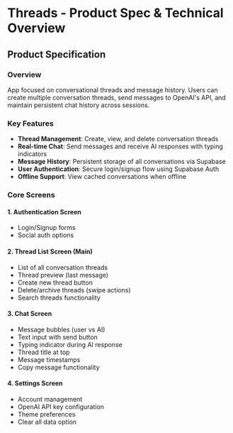 # Threads - Product Spec & Technical Overview

## Product Specification

### Overview
App focused on conversational threads and message history. Users can create multiple conversation threads, send messages to OpenAI's API, and maintain persistent chat history across sessions.

### Key Features
- **Thread Management**: Create, view, and delete conversation threads
- **Real-time Chat**: Send messages and receive AI responses with typing indicators
- **Message History**: Persistent storage of all conversations via Supabase
- **User Authentication**: Secure login/signup flow using Supabase Auth
- **Offline Support**: View cached conversations when offline

### Core Screens

#### 1. Authentication Screen
- Login/Signup forms
- Social auth options

#### 2. Thread List Screen (Main)
- List of all conversation threads
- Thread preview (last message)
- Create new thread button
- Delete/archive threads (swipe actions)
- Search threads functionality

#### 3. Chat Screen
- Message bubbles (user vs AI)
- Text input with send button
- Typing indicator during AI response
- Thread title at top
- Message timestamps
- Copy message functionality

#### 4. Settings Screen
- Account management
- OpenAI API key configuration
- Theme preferences
- Clear all data option
